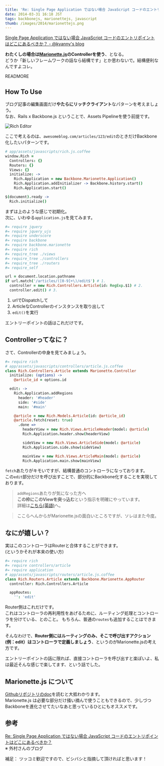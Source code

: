 ```yaml
---
title: 'Re: Single Page Application ではない場合 JavaScript コードのエントリポイントはどこにあるべきか？'
date: 2014-03-31 16:18 JST
tags: backbonejs, marionettejs, javascript
thumb: /images/2014/marionettejs.png
---
```


[Single Page Application ではない場合 JavaScript コードのエントリポイントはどこにあるべきか？ - @kyanny's blog](http://blog.kyanny.me/entry/2014/03/31/033140)

**わたくしの場合は[Marionette.js](http://marionettejs.com/)のControllerを使う**、となる。  
どうか「新しいフレームワークの話なら結構です」とか思わないで。結構便利なんですよコレ。

READMORE

## How To Use

ブログ記事の編集画面だけ**やたらにリッチクライアント**なパターンを考えましょう。  
なお、Rails x Backbone.js ということで、Assets Pipelineを使う前提です。

<img src='/images/2014/rich_editor.png' class='img-rounded img-responsive' alt='Rich Editor' />

ここで考えるのは、`awesomeblog.com/articles/123/edit`のときだけBackbone化したいパターンです。

``` coffee
# app/assets/javascripts/rich.js.coffee
window.Rich = 
  Controllers: {}
  Routers: {}
  Views: {}
  initialize: ->
    Rich.Application = new Backbone.Marionette.Application()
    Rich.Application.addInitializer -> Backbone.history.start()
    Rich.Application.start()

$(document).ready ->
  Rich.initialize()
```

まずは上のような感じで初期化。  
次に、いわゆる`application.js`を見てみます。

``` coffee
#= require jquery
#= require jquery_ujs
#= require underscore
#= require backbone
#= require backbone.marionette
#= require rich
#= require_tree ./views
#= require_tree ./controllers
#= require_tree ./routers
#= require_self

url = document.location.pathname 
if url.match('/articles/([0-9]+\)/edit$') # 1.
  controller = new Rich.Controllers.Article(id: RegExp.$1) # 2.
  controller.edit() # 3.
```

1. urlでDispatchして
2. ArticleなControllerのインスタンスを取り出して
3. `edit()`を実行

エントリーポイントの話はこれだけです。  

## Controllerってなに？

さて、Controllerの中身を見てみましょう。

``` coffee
#= require rich
# app/assets/javascripts/controllers/article.js.coffee
class Rich.Controllers.Article extends Marionette.Controller
  initialize: (options) ->
    @article_id = options.id

  edit: ->
    Rich.Application.addRegions
      header: '#header'
      side: '#side'
      main: '#main'

    @article = new Rich.Models.Article(id: @article_id)
    @article.fetch(reset: true)
      .done =>
        headerView = new Rich.Views.ArticleHeader(model: @article)
        Rich.Application.header.show(headerView)

        sideView = new Rich.Views.ArticleSide(model: @article)
        Rich.Application.side.show(sideView)

        mainView = new Rich.Views.ArticleMain(model: @article)
        Rich.Application.main.show(mainView)
```

`fetch`あたりがキモいですが、結構普通のコントローラになっております。  
この`edit`部分だけを呼び出すことで、部分的にBackbone化することを実現しております。

> `addRegions`あたりが気になった方へ  
> **この枠にこのViewを突っ込む**という指示を明確にやっています。  
詳細は[こちら(英語)](https://github.com/marionettejs/backbone.marionette/blob/master/docs/marionette.region.md)へ。

> ここらへんからがMarionette.jsの面白いところですが、ソレはまた今度。

## なにが嬉しい？

実はこのコントローラはRouterと合体することができます。  
(というかそれが本来の使い方)

``` coffee
#= require rich
#= require controllers/article
#= require application
# app/assets/javascripts/routers/article.js.coffee
class Rich.Routers.Article extends Backbone.Marionette.AppRouter
  controller: Rich.Controllers.Article

  appRoutes:
    '': 'edit'
```

Router側はこれだけです。  
これはコントローラの再利用性をあげるために、ルーティング処理とコントローラを分けている、とのこと。
もちろん、普通の`routes`も追加することはできます。

そんなわけで、**Router側にはルーティングのみ、そこで呼び出すアクション(例：edit）はコントローラで定義しましょう**、というのがMarionette.jsの考え方です。

エントリーポイントの話に限れば、直接コントローラを呼び出すと楽ぽいよ、私は最近そんな感じで楽してます、という話でした。

## Marionette.js について

[Githubリポジトリのdoc](https://github.com/marionettejs/backbone.marionette/tree/master/docs)を読むと大抵わかります。  
Marionette.js は必要な部分だけ掻い摘んで使うこともできるので、少しづつBackboneを進化させてたいなあと思っているひとにもオススメです。

## 参考

[Re: Single Page Application ではない場合 JavaScript コードのエントリポイントはどこにあるべきか？](http://webtech-walker.com/archive/2014/03/javascript-entry-point.html)  
※ 外村さんのブログ

補足： ツッコミ歓迎ですので、ビシバシと指摘して頂ければと思います！

